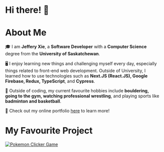 # Hi there! 👋

# About Me 
🎓 I am **Jeffery Xie**, a **Software Developer** with a **Computer Science** degree from the **University of Saskatchewan**.
<br />

🖥 I enjoy learning new things and challenging myself every day, especially things related to front-end web development. Outside of University, I learned how to use technologies such as **Next.JS (React.JS), Google Firebase, Redux, TypeScript**, and **Cypress**.
<br />

🏸 Outside of coding, my current favourite hobbies include **bouldering, going to the gym, watching professional wrestling**, and playing sports like **badminton and basketball**. 

💠 Check out my online portfolio [here](https://jefferyxie.netlify.app/) to learn more!
<br />

# My Favourite Project
[![Pokemon Clicker Game](https://user-images.githubusercontent.com/73203729/181860151-81201c7b-9a80-4371-93f4-9b3d49b24737.png)](https://heropokemon.web.app)
